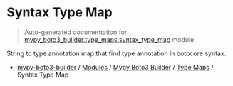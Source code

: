 # Syntax Type Map

> Auto-generated documentation for [mypy_boto3_builder.type_maps.syntax_type_map](https://github.com/vemel/mypy_boto3_builder/blob/master/mypy_boto3_builder/type_maps/syntax_type_map.py) module.

String to type annotation map that find type annotation in botocore syntax.

- [mypy-boto3-builder](../../README.md#mypy_boto3_builder) / [Modules](../../MODULES.md#mypy-boto3-builder-modules) / [Mypy Boto3 Builder](../index.md#mypy-boto3-builder) / [Type Maps](index.md#type-maps) / Syntax Type Map
